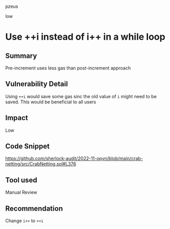 pzeus

low

# Use ++i instead of i++ in a while loop

## Summary
Pre-increment uses less gas than post-increment approach
## Vulnerability Detail
Using `++i` would save some gas sinc the old value of `i` might need to be saved. This would be beneficial to all users
## Impact
Low
## Code Snippet
https://github.com/sherlock-audit/2022-11-opyn/blob/main/crab-netting/src/CrabNetting.sol#L376
## Tool used

Manual Review

## Recommendation
Change `i++` to `++i`